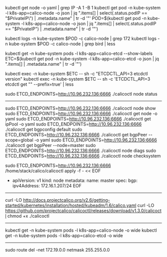 kubectl get node -o yaml | grep IP -A 1 -B 1
kubectl get pod -n kube-system -l k8s-app=calico-node -o json | jq ".items[] | select(.status.podIP == \"$PrivateIP\") | .metadata.name" | tr -d '"'
POD=$(kubectl get pod -n kube-system -l k8s-app=calico-node -o json | jq ".items[] | select(.status.podIP == \"$PrivateIP\") | .metadata.name" | tr -d '"')

kubectl logs -n kube-system $POD -c calico-node | grep 172
kubectl logs -n kube-system $POD -c calico-node | grep bird | less

kubectl get -n kube-system pods -l k8s-app=calico-etcd --show-labels
ETC=$(kubectl get pod -n kube-system -l k8s-app=calico-etcd -o json | jq ".items[] | .metadata.name" | tr -d '"')

kubectl exec -n kube-system $ETC -- sh -c "ETCDCTL_API=3 etcdctl version"
kubectl exec -n kube-system $ETC -- sh -c 'ETCDCTL_API=3 etcdctl get "" --prefix=true' | less

sudo ETCD_ENDPOINTS=http://10.96.232.136:6666 ./calicoctl node status

----------------------------------

sudo ETCD_ENDPOINTS=http://10.96.232.136:6666 ./calicoctl node show
sudo ETCD_ENDPOINTS=http://10.96.232.136:6666 ./calicoctl get node -o yaml
sudo ETCD_ENDPOINTS=http://10.96.232.136:6666 ./calicoctl get ipPool -o yaml
sudo ETCD_ENDPOINTS=http://10.96.232.136:6666 ./calicoctl get bgpconfig default
sudo ETCD_ENDPOINTS=http://10.96.232.136:6666 ./calicoctl get bgpPeer --scope=global -o yaml
sudo ETCD_ENDPOINTS=http://10.96.232.136:6666 ./calicoctl get bgpPeer --node=master
sudo ETCD_ENDPOINTS=http://10.96.232.136:6666 ./calicoctl node diags
sudo ETCD_ENDPOINTS=http://10.96.232.136:6666 ./calicoctl node checksystem


sudo ETCD_ENDPOINTS=http://10.96.232.136:6666 /home/stack/calico/calicoctl apply -f - << EOF
- apiVersion: v1
  kind: node
  metadata:
    name: master
  spec:
    bgp:
      ipv4Address: 172.16.1.207/24
EOF

--------------------------------------------------
curl -LO http://docs.projectcalico.org/v2.6/getting-started/kubernetes/installation/hosted/kubeadm/1.6/calico.yaml
curl -LO https://github.com/projectcalico/calicoctl/releases/download/v1.3.0/calicoctl
chmod +x ./calicoctl


--------------------------------------------------
kubectl get -n kube-system pods -l k8s-app=calico-node -o wide
kubectl get -n kube-system pods -l k8s-app=calico-etcd -o wide

--------------------------------------------------
sudo route del -net 172.19.0.0 netmask 255.255.0.0
